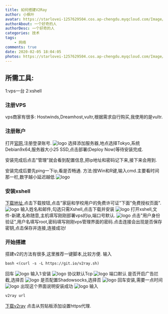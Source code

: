 ```yaml
---
title: 如何搭建V2Ray
author: 小枫叶
avatar: https://starlovei-1257629504.cos.ap-chengdu.myqcloud.com/Image/78468086_p0.png
authorAbout: 一个好奇的人
authorDesc: 一个好奇的人
categories: 技术
tags:
    - 网络
comments: true
date: 2020-02-05 18:04:05
photos: https://starlovei-1257629504.cos.ap-chengdu.myqcloud.com/Image/ss.jpg
---
```

## 所需工具:
1:vps一台
2:xshell

### 注册VPS
vps商家有很多: Hostwinds,Dreamhost,vultr,根据需求自行购买,我使用的是vultr.

### 注册账户
打开[官网](https://www.vultr.com/),注册登录账号.
![logo](https://github.com/starlovei/Figure-bed/raw/master/images/20200205190439.png)
选择添加服务器,地点选择Tokyo,系统Debian9x64,服务器大小25 SSD,点击部署(Deploy Now)等待安装完成.

安装完成后点击"管理"就会看到配置信息,把ip地址和密码记下来,接下来会用到.

安装完成后要先ping一下ip,看是否畅通. 方法:按Win和R键,输入cmd.主要看时间那一栏,数字越小延迟越低
![logo](https://github.com/starlovei/Figure-bed/raw/master/images/20200205191122.png)

### 安装xshell
[下载地址](https://www.netsarang.com/zh/xshell/),点击下载按钮,点击"家庭和学校用户的免费许可证"下面"免费授权页面".
![logo](https://github.com/starlovei/Figure-bed/raw/master/images/20200205191700.png)
输入姓名和邮件,勾选只需Xshell,点击下载并安装
![logo](https://github.com/starlovei/Figure-bed/raw/master/images/20200205192003.png)
打开xshell,文件-新建,名称随意,主机填写刚刚部署vps的ip,端口号默认.
![logo](https://github.com/starlovei/Figure-bed/raw/master/images/20200205192341.png)
点击"用户身份验证",用户名填写root,密码填写刚刚vps管理界面的密码.点击连接会出现是否保存密钥,点击保存并连接,连接成功!

### 开始搭建
搭建v2的方法有很多,这里推荐一键脚本,比较方便.
输入
``` txt
bash <(curl -s -L https://git.io/v2ray.sh)
```
回车
![logo](https://github.com/starlovei/Figure-bed/raw/master/images/20200205193305.png)
输入1:安装
![logo](https://github.com/starlovei/Figure-bed/raw/master/images/20200205193421.png)
协议默认Tcp
![logo](https://github.com/starlovei/Figure-bed/raw/master/images/20200205193501.png)
端口默认
是否开启广告拦截,选择否
![logo](https://github.com/starlovei/Figure-bed/raw/master/images/20200205193608.png)
是否配置Shadowsocks,选择否
![logo](https://github.com/starlovei/Figure-bed/raw/master/images/20200205193717.png)
回车安装,需要一点时间
![logo](https://github.com/starlovei/Figure-bed/raw/master/images/20200205193810.png)
出现这个界面说明安装成功
![logo](https://github.com/starlovei/Figure-bed/raw/master/images/20200205193957.png)
输入
``` txt
v2ray url
```
[下载v2ray](https://www.v2ray.com/)
点击从剪贴板添加设置https代理.